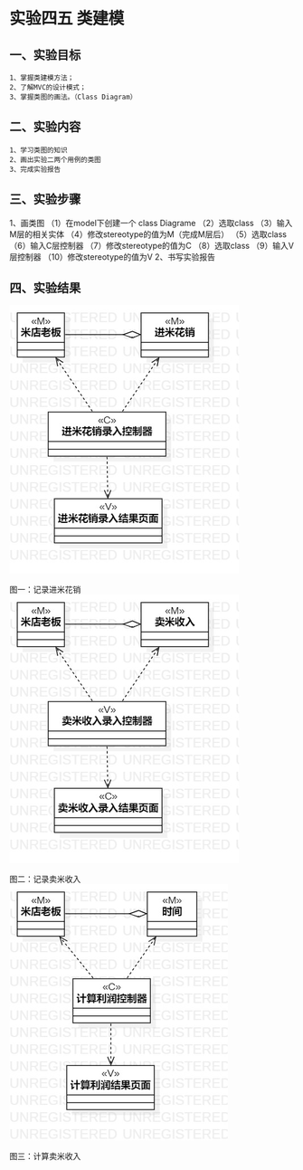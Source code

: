 # 实验四五 类建模

## 一、实验目标
	1、掌握类建模方法；
	2、了解MVC的设计模式；
	3、掌握类图的画法。（Class Diagram）
## 二、实验内容
	1、学习类图的知识
	2、画出实验二两个用例的类图
	3、完成实验报告
## 三、实验步骤
1、画类图
（1）在model下创建一个 class Diagrame
（2）选取class
（3）输入M层的相关实体
（4）修改stereotype的值为M（完成M层后）
（5）选取class
（6）输入C层控制器
（7）修改stereotype的值为C
（8）选取class
（9）输入V层控制器
（10）修改stereotype的值为V
2、书写实验报告
## 四、实验结果

![记录进米花销](./Lab4_1.jpg)  

图一：记录进米花销
![记录卖米收入](./Lab4_2.jpg)  

图二：记录卖米收入
![计算每月利润](./Lab4_3.jpg)
  
图三：计算卖米收入
